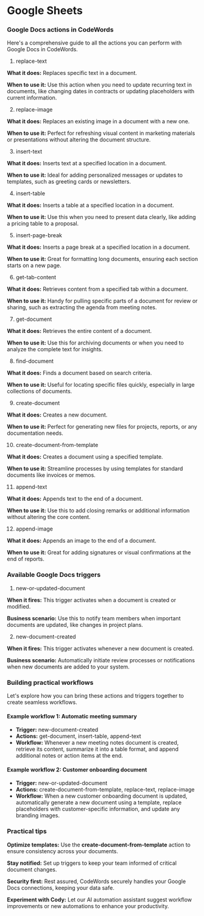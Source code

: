 # Google Sheets

### Google Docs actions in CodeWords

Here's a comprehensive guide to all the actions you can perform with Google Docs in CodeWords.

1. replace-text

**What it does:** Replaces specific text in a document.

**When to use it:** Use this action when you need to update recurring text in documents, like changing dates in contracts or updating placeholders with current information.

2. replace-image

**What it does:** Replaces an existing image in a document with a new one.

**When to use it:** Perfect for refreshing visual content in marketing materials or presentations without altering the document structure.

3. insert-text

**What it does:** Inserts text at a specified location in a document.

**When to use it:** Ideal for adding personalized messages or updates to templates, such as greeting cards or newsletters.

4. insert-table

**What it does:** Inserts a table at a specified location in a document.

**When to use it:** Use this when you need to present data clearly, like adding a pricing table to a proposal.

5. insert-page-break

**What it does:** Inserts a page break at a specified location in a document.

**When to use it:** Great for formatting long documents, ensuring each section starts on a new page.

6. get-tab-content

**What it does:** Retrieves content from a specified tab within a document.

**When to use it:** Handy for pulling specific parts of a document for review or sharing, such as extracting the agenda from meeting notes.

7. get-document

**What it does:** Retrieves the entire content of a document.

**When to use it:** Use this for archiving documents or when you need to analyze the complete text for insights.

8. find-document

**What it does:** Finds a document based on search criteria.

**When to use it:** Useful for locating specific files quickly, especially in large collections of documents.

9. create-document

**What it does:** Creates a new document.

**When to use it:** Perfect for generating new files for projects, reports, or any documentation needs.

10. create-document-from-template

**What it does:** Creates a document using a specified template.

**When to use it:** Streamline processes by using templates for standard documents like invoices or memos.

11. append-text

**What it does:** Appends text to the end of a document.

**When to use it:** Use this to add closing remarks or additional information without altering the core content.

12. append-image

**What it does:** Appends an image to the end of a document.

**When to use it:** Great for adding signatures or visual confirmations at the end of reports.

### Available Google Docs triggers

1. new-or-updated-document

**When it fires:** This trigger activates when a document is created or modified.

**Business scenario:** Use this to notify team members when important documents are updated, like changes in project plans.

2. new-document-created

**When it fires:** This trigger activates whenever a new document is created.

**Business scenario:** Automatically initiate review processes or notifications when new documents are added to your system.

### Building practical workflows

Let's explore how you can bring these actions and triggers together to create seamless workflows.

#### **Example workflow 1: Automatic meeting summary**

* **Trigger:** new-document-created
* **Actions:** get-document, insert-table, append-text
* **Workflow:** Whenever a new meeting notes document is created, retrieve its content, summarize it into a table format, and append additional notes or action items at the end.

#### Example workflow 2: Customer onboarding document

* **Trigger:** new-or-updated-document
* **Actions:** create-document-from-template, replace-text, replace-image
* **Workflow:** When a new customer onboarding document is updated, automatically generate a new document using a template, replace placeholders with customer-specific information, and update any branding images.

### Practical tips

**Optimize templates:** Use the **create-document-from-template** action to ensure consistency across your documents.

**Stay notified:** Set up triggers to keep your team informed of critical document changes.

**Security first:** Rest assured, CodeWords securely handles your Google Docs connections, keeping your data safe.

**Experiment with Cody:** Let our AI automation assistant suggest workflow improvements or new automations to enhance your productivity.
